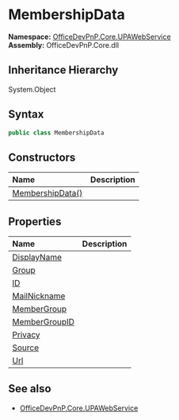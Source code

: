 # MembershipData
  

**Namespace:** [OfficeDevPnP.Core.UPAWebService](OfficeDevPnP.Core.UPAWebService.md)  
**Assembly:** OfficeDevPnP.Core.dll  
## Inheritance Hierarchy
System.Object  


## Syntax
```C#
public class MembershipData
```
## Constructors
|**Name**|**Description**|
|:-----|:-----|
| [MembershipData()](OfficeDevPnP.Core.UPAWebService.MembershipData.ctor1.md) | 
## Properties
|**Name**|**Description**|
|:-----|:-----|
| [DisplayName](OfficeDevPnP.Core.UPAWebService.MembershipData.DisplayName.md) | 
| [Group](OfficeDevPnP.Core.UPAWebService.MembershipData.Group.md) | 
| [ID](OfficeDevPnP.Core.UPAWebService.MembershipData.ID.md) | 
| [MailNickname](OfficeDevPnP.Core.UPAWebService.MembershipData.MailNickname.md) | 
| [MemberGroup](OfficeDevPnP.Core.UPAWebService.MembershipData.MemberGroup.md) | 
| [MemberGroupID](OfficeDevPnP.Core.UPAWebService.MembershipData.MemberGroupID.md) | 
| [Privacy](OfficeDevPnP.Core.UPAWebService.MembershipData.Privacy.md) | 
| [Source](OfficeDevPnP.Core.UPAWebService.MembershipData.Source.md) | 
| [Url](OfficeDevPnP.Core.UPAWebService.MembershipData.Url.md) | 
## See also
- [OfficeDevPnP.Core.UPAWebService](OfficeDevPnP.Core.UPAWebService.md)
